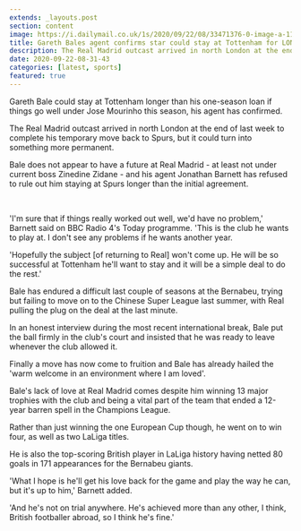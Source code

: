 ```yaml
---
extends: _layouts.post
section: content
image: https://i.dailymail.co.uk/1s/2020/09/22/08/33471376-0-image-a-11_1600759526385.jpg 
title: Gareth Bales agent confirms star could stay at Tottenham for LONGER than his one-season loan 
description: The Real Madrid outcast arrived in north London at the end of last week to complete his temporary move back to Spurs, but it could turn into something more permanent if things go well this season. 
date: 2020-09-22-08-31-43 
categories: [latest, sports] 
featured: true 
--- 
```

Gareth Bale could stay at Tottenham longer than his one-season loan if things go well under Jose Mourinho this season, his agent has confirmed.

The Real Madrid outcast arrived in north London at the end of last week to complete his temporary move back to Spurs, but it could turn into something more permanent.

Bale does not appear to have a future at Real Madrid - at least not under current boss Zinedine Zidane - and his agent Jonathan Barnett has refused to rule out him staying at Spurs longer than the initial agreement.  



 

'I'm sure that if things really worked out well, we'd have no problem,' Barnett said on BBC Radio 4's Today programme. 'This is the club he wants to play at. I don't see any problems if he wants another year.

'Hopefully the subject [of returning to Real] won't come up. He will be so successful at Tottenham he'll want to stay and it will be a simple deal to do the rest.'

Bale has endured a difficult last couple of seasons at the Bernabeu, trying but failing to move on to the Chinese Super League last summer, with Real pulling the plug on the deal at the last minute.

In an honest interview during the most recent international break, Bale put the ball firmly in the club's court and insisted that he was ready to leave whenever the club allowed it.

Finally a move has now come to fruition and Bale has already hailed the 'warm welcome in an environment where I am loved'.

Bale's lack of love at Real Madrid comes despite him winning 13 major trophies with the club and being a vital part of the team that ended a 12-year barren spell in the Champions League.





Rather than just winning the one European Cup though, he went on to win four, as well as two LaLiga titles.

He is also the top-scoring British player in LaLiga history having netted 80 goals in 171 appearances for the Bernabeu giants. 

'What I hope is he'll get his love back for the game and play the way he can, but it's up to him,' Barnett added.

'And he's not on trial anywhere. He's achieved more than any other, I think, British footballer abroad, so I think he's fine.'






